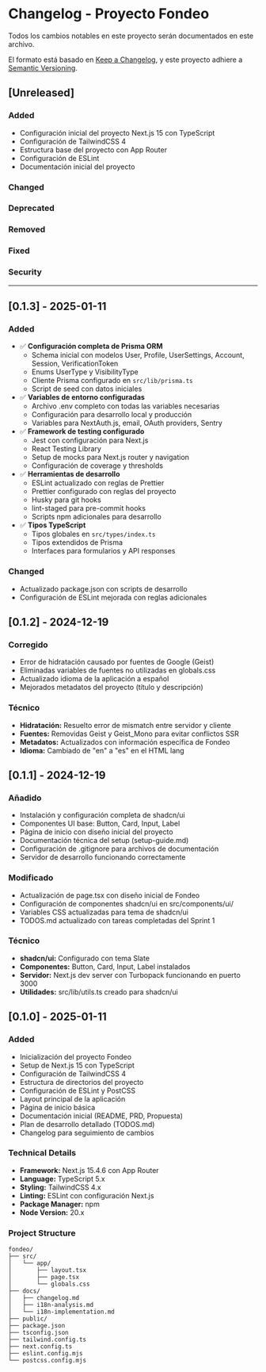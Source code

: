 # Changelog - Proyecto Fondeo

Todos los cambios notables en este proyecto serán documentados en este archivo.

El formato está basado en [Keep a Changelog](https://keepachangelog.com/en/1.0.0/),
y este proyecto adhiere a [Semantic Versioning](https://semver.org/spec/v2.0.0.html).

## [Unreleased]

### Added

- Configuración inicial del proyecto Next.js 15 con TypeScript
- Configuración de TailwindCSS 4
- Estructura base del proyecto con App Router
- Configuración de ESLint
- Documentación inicial del proyecto

### Changed

### Deprecated

### Removed

### Fixed

### Security

---

## [0.1.3] - 2025-01-11

### Added

- ✅ **Configuración completa de Prisma ORM**
  - Schema inicial con modelos User, Profile, UserSettings, Account, Session, VerificationToken
  - Enums UserType y VisibilityType
  - Cliente Prisma configurado en `src/lib/prisma.ts`
  - Script de seed con datos iniciales
- ✅ **Variables de entorno configuradas**
  - Archivo .env completo con todas las variables necesarias
  - Configuración para desarrollo local y producción
  - Variables para NextAuth.js, email, OAuth providers, Sentry
- ✅ **Framework de testing configurado**
  - Jest con configuración para Next.js
  - React Testing Library
  - Setup de mocks para Next.js router y navigation
  - Configuración de coverage y thresholds
- ✅ **Herramientas de desarrollo**
  - ESLint actualizado con reglas de Prettier
  - Prettier configurado con reglas del proyecto
  - Husky para git hooks
  - lint-staged para pre-commit hooks
  - Scripts npm adicionales para desarrollo
- ✅ **Tipos TypeScript**
  - Tipos globales en `src/types/index.ts`
  - Tipos extendidos de Prisma
  - Interfaces para formularios y API responses

### Changed

- Actualizado package.json con scripts de desarrollo
- Configuración de ESLint mejorada con reglas adicionales

## [0.1.2] - 2024-12-19

### Corregido

- Error de hidratación causado por fuentes de Google (Geist)
- Eliminadas variables de fuentes no utilizadas en globals.css
- Actualizado idioma de la aplicación a español
- Mejorados metadatos del proyecto (título y descripción)

### Técnico

- **Hidratación:** Resuelto error de mismatch entre servidor y cliente
- **Fuentes:** Removidas Geist y Geist_Mono para evitar conflictos SSR
- **Metadatos:** Actualizados con información específica de Fondeo
- **Idioma:** Cambiado de "en" a "es" en el HTML lang

## [0.1.1] - 2024-12-19

### Añadido

- Instalación y configuración completa de shadcn/ui
- Componentes UI base: Button, Card, Input, Label
- Página de inicio con diseño inicial del proyecto
- Documentación técnica del setup (setup-guide.md)
- Configuración de .gitignore para archivos de documentación
- Servidor de desarrollo funcionando correctamente

### Modificado

- Actualización de page.tsx con diseño inicial de Fondeo
- Configuración de componentes shadcn/ui en src/components/ui/
- Variables CSS actualizadas para tema de shadcn/ui
- TODOS.md actualizado con tareas completadas del Sprint 1

### Técnico

- **shadcn/ui:** Configurado con tema Slate
- **Componentes:** Button, Card, Input, Label instalados
- **Servidor:** Next.js dev server con Turbopack funcionando en puerto 3000
- **Utilidades:** src/lib/utils.ts creado para shadcn/ui

## [0.1.0] - 2025-01-11

### Added

- Inicialización del proyecto Fondeo
- Setup de Next.js 15 con TypeScript
- Configuración de TailwindCSS 4
- Estructura de directorios del proyecto
- Configuración de ESLint y PostCSS
- Layout principal de la aplicación
- Página de inicio básica
- Documentación inicial (README, PRD, Propuesta)
- Plan de desarrollo detallado (TODOS.md)
- Changelog para seguimiento de cambios

### Technical Details

- **Framework:** Next.js 15.4.6 con App Router
- **Language:** TypeScript 5.x
- **Styling:** TailwindCSS 4.x
- **Linting:** ESLint con configuración Next.js
- **Package Manager:** npm
- **Node Version:** 20.x

### Project Structure

```
fondeo/
├── src/
│   └── app/
│       ├── layout.tsx
│       ├── page.tsx
│       └── globals.css
├── docs/
│   ├── changelog.md
│   ├── i18n-analysis.md
│   └── i18n-implementation.md
├── public/
├── package.json
├── tsconfig.json
├── tailwind.config.ts
├── next.config.ts
├── eslint.config.mjs
└── postcss.config.mjs
```
